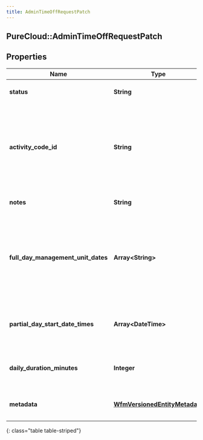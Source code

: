 ```yaml
---
title: AdminTimeOffRequestPatch
---
```

## PureCloud::AdminTimeOffRequestPatch

## Properties

|Name | Type | Description | Notes|
|------------ | ------------- | ------------- | -------------|
| **status** | **String** | The status of this time off request | [optional] |
| **activity_code_id** | **String** | The ID of the activity code associated with this time off request. Activity code must be of the TimeOff category | [optional] |
| **notes** | **String** | Notes about the time off request | [optional] |
| **full_day_management_unit_dates** | **Array&lt;String&gt;** | A set of dates in yyyy-MM-dd format.  Should be interpreted in the management unit&#39;s configured time zone. | [optional] |
| **partial_day_start_date_times** | **Array&lt;DateTime&gt;** | A set of start date-times in ISO-8601 format for partial day requests. | [optional] |
| **daily_duration_minutes** | **Integer** | The daily duration of this time off request in minutes | [optional] |
| **metadata** | [**WfmVersionedEntityMetadata**](WfmVersionedEntityMetadata.html) | Version metadata for the time off request | |
{: class="table table-striped"}


